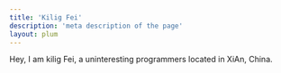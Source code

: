 ```yaml
---
title: 'Kilig Fei'
description: 'meta description of the page'
layout: plum
---
```

<!-- Content of the page -->
Hey, I am kilig Fei, a uninteresting programmers located in XiAn, <span class="i-openmoji:flag-china"></span>China.

